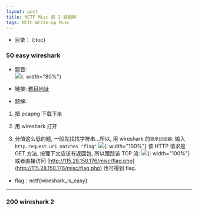 ```yaml
---
layout: post
title: NCTF Misc 前 2 题题解
tags: NCTF Write-up Misc
---
```


* 目录：
{:toc}

### 50 easy wireshark 
* 题目:  
![](http://r.photo.store.qq.com/psb?/V11aPCg53lyBwf/SmRlvayblhs3xutKcX5CDznXRG09iggTZjLLkbOj99Y!/r/dHABAAAAAAAA){: width="80%"}

* 链接: [题目地址](http://115.28.150.176/wireshark.pcapng)

* 题解:

1. 把 pcapng 下载下来

2. 用 wireshark 打开

3. 分值这么低的题, 一般先找找字符串...所以, 用 wireshark 的`显示过滤器`: 
输入`http.request.uri matches "flag"` 
![](http://r.photo.store.qq.com/psb?/V11aPCg53lyBwf/yoR*j.98hY.bNskxG1gBDvHevW2BJXmzmbXMc*NlLdw!/r/dHABAAAAAAAA){: width="100%"}
该 HTTP 请求是 GET 方法, 按理下文应该有返回包, 所以跟踪该 TCP 流:
![](http://r.photo.store.qq.com/psb?/V11aPCg53lyBwf/FQOhD*lLRP87txf2Yc7MIFssNb7M*irOsbKtEnJEX0g!/r/dG8BAAAAAAAA){: width="100%"}
或者直接访问 [http://115.28.150.176/misc/flag.php](http://115.28.150.176/misc/flag.php) 也可得到 flag. 

* flag：nctf{wireshark_is_easy}
<hr>

### 200 wireshark 2